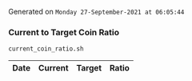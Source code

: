 Generated on `Monday 27-September-2021 at 06:05:44`

### Current to Target Coin Ratio
`current_coin_ratio.sh`

Date|Current|Target|Ratio
---|---|---|---
